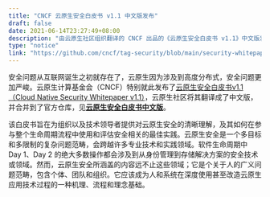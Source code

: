 ```yaml
---
title: "CNCF 云原生安全白皮书 v1.1 中文版发布"
draft: false
date: 2021-06-14T23:27:49+08:00
description: "由云原生社区组织翻译的 CNCF 出品的《云原生安全白皮书 v1.1》中文版发布。"
type: "notice"
link: "https://github.com/cncf/tag-security/blob/main/security-whitepaper/cloud-native-security-whitepaper-simplified-chinese.md"
---
```


安全问题从互联网诞生之初就存在了，云原生因为涉及到高度分布式，安全问题更加严峻。云原生计算基金会（CNCF）特别就此发布了[云原生安全白皮书v1.1（Cloud Native Security Whitepaper v1.1）](https://github.com/cncf/tag-security/blob/017e77ff380e303d80adb78e60a1f262e80df0e8/security-whitepaper/cloud-native-security-whitepaper.md)，云原生社区将其翻译成了中文版，并合并到了官方仓库，见[**云原生安全白皮书中文版**](https://github.com/cncf/tag-security/blob/main/security-whitepaper/cloud-native-security-whitepaper-simplified-chinese.md)。

该白皮书旨在为组织以及技术领导者提供对云原生安全的清晰理解，及其如何在参与整个生命周期流程中使用和评估安全相关的最佳实践。云原生安全是一个多目标和多限制的复杂问题范畴，会跨越许多专业技术和实践领域。软件生命周期中 Day 1、Day 2 的绝大多数操作都会涉及到从身份管理到存储解决方案的安全技术或领域。然而，云原生安全所涵盖的内容远不止这些领域；它是个关于人的广义问题范畴，包含个体、团队和组织。它应该成为人和系统在深度使用甚至改造云原生应用技术过程的一种机理、流程和理念基础。
